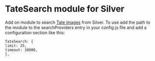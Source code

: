 TateSearch module for Silver
============================

Add on module to search [Tate images](http://www.tate-images.com) from Silver. To use add the path to the module to the searchProviders entry in your config.js file and add a configuration section like this:

    TateSearch: {
	limit: 25,
	timeout: 10000,
    }, 

